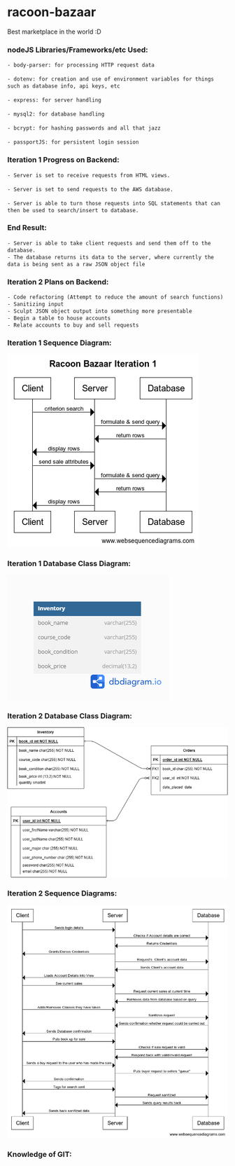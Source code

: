 # racoon-bazaar

Best marketplace in the world :D


### nodeJS Libraries/Frameworks/etc Used: 

    - body-parser: for processing HTTP request data
    
    - dotenv: for creation and use of environment variables for things such as database info, api keys, etc
    
    - express: for server handling
    
    - mysql2: for database handling

    - bcrypt: for hashing passwords and all that jazz

    - passportJS: for persistent login session

### Iteration 1 Progress on Backend:

    - Server is set to receive requests from HTML views.
    
    - Server is set to send requests to the AWS database.
    
    - Server is able to turn those requests into SQL statements that can then be used to search/insert to database.
    
### End Result:

    - Server is able to take client requests and send them off to the database. 
    - The database returns its data to the server, where currently the data is being sent as a raw JSON object file
    

### Iteration 2 Plans on Backend:
    - Code refactoring (Attempt to reduce the amount of search functions)
    - Sanitizing input
    - Sculpt JSON object output into something more presentable
    - Begin a table to house accounts
    - Relate accounts to buy and sell requests


### Iteration 1 Sequence Diagram:

![Iteration 1 Sequence Diagram](<Diagrams/Racoon Bazaar Iteration 1.png>)

### Iteration 1 Database Class Diagram:

![Iteration Database Class 1](<Diagrams/Bazaar Iteration 1.png>)


### Iteration 2 Database Class Diagram:

![Alt text](Diagrams/DatabaseClassDiagramIteration2.png)


### Iteration 2 Sequence Diagrams:
![Alt text](Diagrams/SequenceDiagramIteration2.png)


### Knowledge of GIT:
